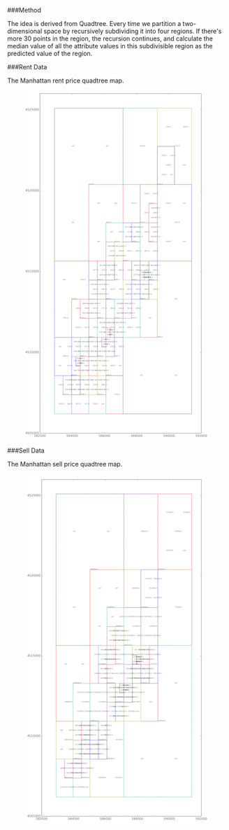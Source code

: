 ###Method

The idea is derived from Quadtree. Every time we partition a two-dimensional space by recursively subdividing it into four regions. If there's more 30 points in the region, the recursion continues, and calculate the median value of all the attribute values in this subdivisible region as the predicted value of the region.

###Rent Data

The Manhattan rent price quadtree map.

<p align="center"><img align="center" src="rentquadtree.jpg"></p>

###Sell Data

The Manhattan sell price quadtree map.

<p align="center"><img align="center" src="sellquadtree.jpg"></p>

